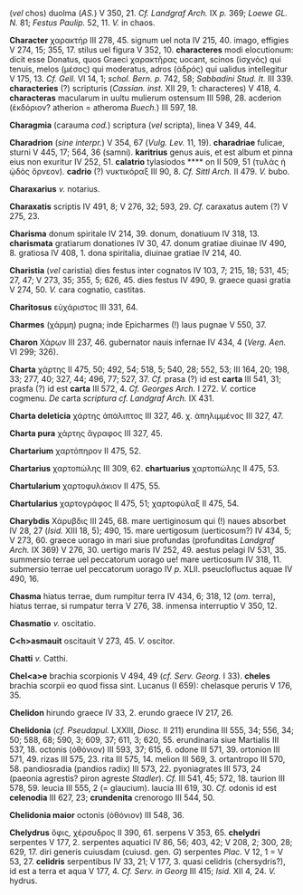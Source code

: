 (*vel* chos) duolma (*AS.*) V 350, 21. *Cf. Landgraf Arch.* IX *p.* 369;
*Loewe GL. N.* 81; *Festus Paulip.* 52, 11. *V.* in chaos.

**Character** χαρακτήρ III 278, 45. signum uel nota IV 215, 40. imago,
effigies V 274, 15; 355, 17. stilus uel figura V 352, 10.
**characteres** modi elocutionum: dicit esse Donatus, quos Graeci
χαρακτῆρας uocant, scinos (ἰσχνός) qui tenuis, melos (μέσος) qui
moderatus, adros (ἁδρός) qui ualidus intellegitur V 175, 13. *Cf. Gell.*
VI 14, 1; *schol. Bern. p.* 742, 58; *Sabbadini Stud. It.* III 339.
**characteries** (?) scripturis (*Cas­sian. inst.* XII 29, 1:
characteres) V 418, 4. **characteras** macularum in uultu mulierum
ostensum III 598, 28. acderion (ἐκδόριον? atherion = atheroma *Buech.*)
III 597, 18.

**Charagmia** (carauma *cod.*) scriptura (*vel* scripta), linea V 349,
44.

**Charadrion** (*sine interpr.*) V 354, 67 (*Vulg. Lev.* 11, 19).
**charadriae** fulicae, sturni V 445, 17; 564, 36 (samni). **karitrius**
genus auis, et est album et pinna eius non exuritur IV 252, 51.
**calatrio** tylasiodos \*\*\*\* on II 509, 51 (τυλάς ἡ ᾠδὸς ὄρνεον).
**cadrio** (?) νυκτικόραξ III 90, 8. *Cf. Sittl Arch.* II 479. *V.*
bubo.

**Charaxarius** *v.* notarius.

**Charaxatis** scriptis IV 491, 8; V 276, 32; 593, 29. *Cf.* caraxatus
autem (?) V 275, 23.

**Charisma** donum spiritale IV 214, 39. donum, donatiuum IV 318, 13.
**charismata** gratiarum donationes IV 30, 47. donum gratiae diuinae IV
490, 8. gratiosa IV 408, 1. dona spiritalia, diuinae gratiae IV 214, 40.

**Charistia** (*vel* caristia) dies festus inter cognatos IV 103, 7;
215, 18; 531, 45; 27, 47; V 273, 35; 355, 5; 626, 45. dies festus IV
490, 9. graece quasi gratia V 274, 50. *V.* cara cognatio, castitas.

**Charitosus** εὐχάριστος III 331, 64.

**Charmes** (χάρμη) pugna; inde Epicharmes (!) laus pugnae V 550, 37.

**Charon** Χάρων III 237, 46. gubernator nauis infernae IV 434, 4
(*Verg. Aen.* VI 299; 326).

**Charta** χάρτης II 475, 50; 492, 54; 518, 5; 540, 28; 552, 53; III
164, 20; 198, 33; 277, 40; 327, 44; 496, 77; 527, 37. *Cf.* prasa (?) id
est **carta** III 541, 31; prasfa (?) id est **carta** III 572, 4. *Cf.
Georges Arch.* I 272. *V.* cortice cogmenu. *De* carta *scriptura cf.
Land­graf Arch.* IX 431.

**Charta deleticia** χάρτης ἀπάλιπτος III 327, 46. χ. ἀπηλιμμένος III
327, 47.

**Charta pura** χάρτης ἄγραφος III 327, 45.

**Chartarium** χαρτόπηρον II 475, 52.

**Chartarius** χαρτοπώλης III 309, 62. **chartuarius** χαρτοπώλης II
475, 53.

**Chartularium** χαρτοφυλάκιον II 475, 55.

**Chartularius** χαρτογράφος II 475, 51; χαρτοφύλαξ II 475, 54.

**Charybdis** Χάρυβδις III 245, 68. mare uertiginosum qui (!) naues
absorbet IV 28, 27 (*Isid.* XIII 18, 5); 490, 15. mare uertigosum
(uerticosum?) IV 434, 5; V 273, 60. graece uorago in mari siue profundas
(profunditas *Landgraf Arch.* IX 369) V 276, 30. uertigo maris IV 252,
49. aestus pelagi IV 531, 35. summersio terrae uel peccatorum uorago ue!
mare uerticosum IV 318, 11. submersio terrae uel peccatorum uorago IV
*p.* XLII. pseuclofluctus aquae IV 490, 16.

**Chasma** hiatus terrae, dum rumpitur terra IV 434, 6; 318, 12 (*om.*
terra), hiatus terrae, si rumpatur terra V 276, 38. inmensa interruptio
V 350, 12.

**Chasmatio** *v.* oscitatio.

**C\<h\>asmauit** oscitauit V 273, 45. *V.* oscitor.

**Chatti** *v.* Catthi.

**Chel\<a\>e** brachia scorpionis V 494, 49 (*cf. Serv. Georg.* I 33).
**cheles** brachia scorpii eo quod fissa sint. Lucanus (I 659):
chelasque peruris V 176, 35.

**Chelidon** hirundo graece IV 33, 2. erundo graece IV 217, 26.

**Chelidonia** (*cf. Pseudapul.* LXXIII, *Diosc.* II 211) erundina III
555, 34; 556, 34; 50; 588, 68; 590, 3; 609, 37; 611, 3; 620, 55.
erundinaria siue Martialis III 537, 18. octonis (ὀθόνιον) III 593, 37;
615, 6. odone III 571, 39. ortonion III 571, 49. rizas III 575, 23. rita
III 575, 14. melion III 569, 3. ortantropo III 570, 58. pandiosradia
(pandios radix) III 573, 22. pyoniagrates III 573, 24 (paeonia agrestis?
piron agreste *Stadler*). *Cf.* III 541, 45; 572, 18. taurion III 578,
59. leucia III 555, 2 (= glaucium). laucia III 619, 30. *Cf.* odonis id
est **celenodia** III 627, 23; **crundenita** crenorogo III 544, 50.

**Chelidonia maior** octonis (ὀθόνιον) III 548, 36.

**Chelydrus** ὄφις, χέρσυδρος II 390, 61. serpens V 353, 65.
**chelydri** serpentes V 177, 2. serpentes aquatici IV 86, 56; 403, 42;
V 208, 2; 300, 28; 629, 17. diri generis cuiusdam (cuiusd. gen. *G*)
serpentes *Plac.* V 12, 1 = V 53, 27. **celidris** serpentibus IV 33,
21; V 177, 3. quasi celidris (chersydris?), id est a terra et aqua V
177, 4. *Cf. Serv. in Georg* III 415; *Isid.* XII 4, 24. *V.* hydrus.
